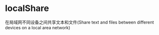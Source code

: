 # localShare
在局域网不同设备之间共享文本和文件(Share text and files between different devices on a local area network)
